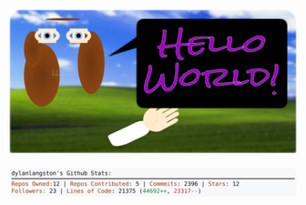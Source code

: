 <!-- 
Version 2.0.183
Built Fri Jan 10 2025 05:07:17 GMT+0000 (Coordinated Universal Time)
-->

<h1 align="center">
  <a href="https://github.com/dylanlangston/dylanlangston/tree/master/src" title="Click to View Source">
    <picture width="100%" alt="Dylan">
      <source media="(prefers-color-scheme: dark)" srcset="dylan-dark.svg?version=2.0.183">
      <img src="dylan-light.svg?version=2.0.183" alt="Dylan">
    </picture>
  </a>
</h1>

<div align="center">
  <picture width="100%" alt="Profile Info and Stats">
    <source media="(prefers-color-scheme: dark)" srcset="stats-dark.svg?version=2.0.183">
    <img src="stats-light.svg?version=2.0.183" alt="Profile Info and Stats">
  </picture>
</div>
